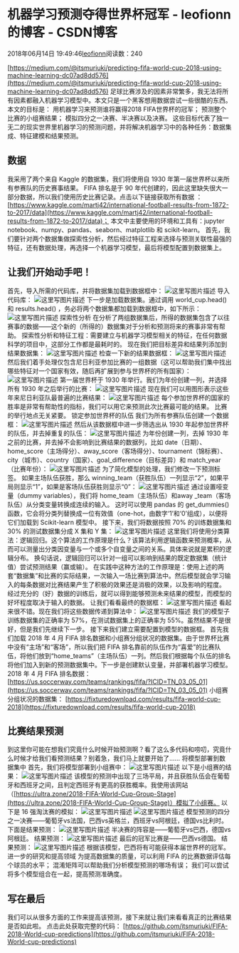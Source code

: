 
# 机器学习预测夺得世界杯冠军 - leofionn的博客 - CSDN博客


2018年06月14日 19:49:46[leofionn](https://me.csdn.net/qq_36142114)阅读数：240


[https://medium.com/@itsmuriuki/predicting-fifa-world-cup-2018-using-machine-learning-dc07ad8dd576](https://medium.com/@itsmuriuki/predicting-fifa-world-cup-2018-using-machine-learning-dc07ad8dd576)
足球比赛涉及的因素非常繁多，我无法将所有因素都融入机器学习模型中。本文只是一个黑客想用数据尝试一些很酷的东西。本文的目标是：
用机器学习来预测谁将赢得2018 FIFA世界杯的冠军；
预测整个比赛的小组赛结果；
模拟四分之一决赛、半决赛以及决赛。
这些目标代表了独一无二的现实世界里机器学习的预测问题，并将解决机器学习中的各种任务：数据集成、特征建模和结果预测。
## 数据
我采用了两个来自 Kaggle 的数据集，我们将使用自 1930 年第一届世界杯以来所有参赛队的历史赛事结果。
FIFA 排名是于 90 年代创建的，因此这里缺失很大一部分数据，所以我们使用历史比赛记录。点击以下链接获取所有数据 ：
[https://www.kaggle.com/martj42/international-football-results-from-1872-to-2017/data](https://www.kaggle.com/martj42/international-football-results-from-1872-to-2017/data)；
本文中主要使用的环境和工具有：jupyter notebook、numpy、pandas、seaborn、matplotlib 和 scikit-learn。
首先，我们要针对两个数据集做探索性分析，然后经过特征工程来选择与预测关联性最强的特征，还有数据处理，再选择一个机器学习模型，最后将模型配置到数据集上。
## 让我们开始动手吧！
首先，导入所需的代码库，并将数据集加载到数据框中：
![这里写图片描述](https://img-blog.csdn.net/20180614111746368?watermark/2/text/aHR0cHM6Ly9ibG9nLmNzZG4ubmV0L2NzZG5uZXdz/font/5a6L5L2T/fontsize/400/fill/I0JBQkFCMA==/dissolve/70)
导入代码库：
![这里写图片描述](https://img-blog.csdn.net/20180614111754539?watermark/2/text/aHR0cHM6Ly9ibG9nLmNzZG4ubmV0L2NzZG5uZXdz/font/5a6L5L2T/fontsize/400/fill/I0JBQkFCMA==/dissolve/70)
下一步是加载数据集。通过调用 world_cup.head() 和 results.head() ，务必将两个数据集都加载到数据框中，如下所示：
![这里写图片描述](https://img-blog.csdn.net/2018061411180417?watermark/2/text/aHR0cHM6Ly9ibG9nLmNzZG4ubmV0L2NzZG5uZXdz/font/5a6L5L2T/fontsize/400/fill/I0JBQkFCMA==/dissolve/70)
探索性分析
在分析了两组数据集后，所得的数据集包含了以往赛事的数据——这个新的（所得的）数据集对于分析和预测将来的赛事非常有帮助。
探索性分析和特征工程：需要建立与机器学习模型相关的特征，在任何数据科学的项目中，这部分工作都是最耗时的。
现在我们把目标差异和结果列添加到结果数据集：
![这里写图片描述](https://img-blog.csdn.net/20180614111834123?watermark/2/text/aHR0cHM6Ly9ibG9nLmNzZG4ubmV0L2NzZG5uZXdz/font/5a6L5L2T/fontsize/400/fill/I0JBQkFCMA==/dissolve/70)
检查一下新的结果数据框：
![这里写图片描述](https://img-blog.csdn.net/2018061411184265?watermark/2/text/aHR0cHM6Ly9ibG9nLmNzZG4ubmV0L2NzZG5uZXdz/font/5a6L5L2T/fontsize/400/fill/I0JBQkFCMA==/dissolve/70)
然后我们着手处理仅包含尼日利亚参加比赛的一组数据（这可以帮助我们集中找出哪些特征对一个国家有效，随后再扩展到参与世界杯的所有国家）：
![这里写图片描述](https://img-blog.csdn.net/20180614111925550?watermark/2/text/aHR0cHM6Ly9ibG9nLmNzZG4ubmV0L2NzZG5uZXdz/font/5a6L5L2T/fontsize/400/fill/I0JBQkFCMA==/dissolve/70)
第一届世界杯于 1930 年举行。我们为年份创建一列，并选择所有 1930 年之后举行的比赛：
![这里写图片描述](https://img-blog.csdn.net/20180614111933649?watermark/2/text/aHR0cHM6Ly9ibG9nLmNzZG4ubmV0L2NzZG5uZXdz/font/5a6L5L2T/fontsize/400/fill/I0JBQkFCMA==/dissolve/70)
现在我们可以用图形表示这些年来尼日利亚队最普遍的比赛结果：
![这里写图片描述](https://img-blog.csdn.net/2018061411194299?watermark/2/text/aHR0cHM6Ly9ibG9nLmNzZG4ubmV0L2NzZG5uZXdz/font/5a6L5L2T/fontsize/400/fill/I0JBQkFCMA==/dissolve/70)
每个参加世界杯的国家的胜率是非常有帮助性的指标，我们可以用它来预测此次比赛最可能的结果。
比赛的举行地点无关紧要。
锁定参加世界杯的队伍
我们为所有参赛队伍创建一个数据框：
![这里写图片描述](https://img-blog.csdn.net/20180614112130617?watermark/2/text/aHR0cHM6Ly9ibG9nLmNzZG4ubmV0L2NzZG5uZXdz/font/5a6L5L2T/fontsize/400/fill/I0JBQkFCMA==/dissolve/70)
然后从该数据框中进一步筛选出从 1930 年起参加世界杯的队伍，并去掉重复的队伍：
![这里写图片描述](https://img-blog.csdn.net/20180614112138415?watermark/2/text/aHR0cHM6Ly9ibG9nLmNzZG4ubmV0L2NzZG5uZXdz/font/5a6L5L2T/fontsize/400/fill/I0JBQkFCMA==/dissolve/70)
为年份创建一列，去掉 1930 年之前的比赛，并去掉不会影响到比赛结果的数据列，比如 date（日期）、home_score（主场得分）、away_score（客场得分）、tournament（锦标赛）、city（城市）、country（国家）、goal_difference（目标差异）和 match_year（比赛年份）：
![这里写图片描述](https://img-blog.csdn.net/20180614112148180?watermark/2/text/aHR0cHM6Ly9ibG9nLmNzZG4ubmV0L2NzZG5uZXdz/font/5a6L5L2T/fontsize/400/fill/I0JBQkFCMA==/dissolve/70)
为了简化模型的处理，我们修改一下预测标签。
如果主场队伍获胜，那么 winning_team（获胜队伍）一列显示“2”，如果平局则显示“1”，如果是客场队伍获胜则显示“0”：
![这里写图片描述](https://img-blog.csdn.net/20180614112157130?watermark/2/text/aHR0cHM6Ly9ibG9nLmNzZG4ubmV0L2NzZG5uZXdz/font/5a6L5L2T/fontsize/400/fill/I0JBQkFCMA==/dissolve/70)
通过设置哑变量（dummy variables），我们将 home_team（主场队伍）和away _team（客场队伍）从分类变量转换成连续的输入。
这时可以使用 pandas 的 get_dummies() 函数，它会将分类列替换成一位有效值（one-hot，由数字‘1’和‘0’组成），以便将它们加载到 Scikit-learn 模型中。
接下来，我们将数据按照 70% 的训练数据集和 30% 的测试数据集分成 X 集和 Y 集：
![这里写图片描述](https://img-blog.csdn.net/20180614112206617?watermark/2/text/aHR0cHM6Ly9ibG9nLmNzZG4ubmV0L2NzZG5uZXdz/font/5a6L5L2T/fontsize/400/fill/I0JBQkFCMA==/dissolve/70)
这里我们将使用分类算法：逻辑回归。这个算法的工作原理是什么？该算法利用逻辑函数来预测概率，从而可以测量出分类因变量与一个或多个自变量之间的关系。具体来说就是累积的逻辑分布。
换句话说，逻辑回归可以针对一组可以影响到结果的既定数据集（统计值）尝试预测结果（赢或输）。
在实践中这种方法的工作原理是：使用上述的两套“数据集”和比赛的实际结果，一次输入一场比赛到算法中。然后模型就会学习输入的每条数据对比赛结果产生了积极的效果还是消极的效果，以及影响的程度。
经过充分的（好）数据的训练后，就可以得到能够预测未来结果的模型，而模型的好坏程度取决于输入的数据。
让我们看看最终的数据框：
![这里写图片描述](https://img-blog.csdn.net/20180614112220749?watermark/2/text/aHR0cHM6Ly9ibG9nLmNzZG4ubmV0L2NzZG5uZXdz/font/5a6L5L2T/fontsize/400/fill/I0JBQkFCMA==/dissolve/70)
看起来很不错。现在我们将这些数据传递到算法中：
![这里写图片描述](https://img-blog.csdn.net/20180614112228425?watermark/2/text/aHR0cHM6Ly9ibG9nLmNzZG4ubmV0L2NzZG5uZXdz/font/5a6L5L2T/fontsize/400/fill/I0JBQkFCMA==/dissolve/70)
我们的模型子训练数据集的正确率为 57%，在测试数据集上的正确率为 55%。虽然结果不是很好，但是我们先继续下一步。
接下来我们建立需要配置到模型的数据框。
首先我们加载 2018 年 4 月 FIFA 排名数据和小组赛分组状况的数据集。由于世界杯比赛中没有“主场”和“客场”，所以我们把 FIFA 排名靠前的队伍作为“喜爱”的比赛队伍，将他们放到“home_teams”（主场队伍）一列。然后我们根据每个队伍的排名将他们加入到新的预测数据集中。下一步是创建默认变量，并部署机器学习模型。
2018 年 4 月 FIFA 排名数据：
[https://us.soccerway.com/teams/rankings/fifa/?ICID=TN_03_05_01](https://us.soccerway.com/teams/rankings/fifa/?ICID=TN_03_05_01)
小组赛分组状况的数据集：
[https://fixturedownload.com/results/fifa-world-cup-2018](https://fixturedownload.com/results/fifa-world-cup-2018)
## 比赛结果预测
到这里你可能在想我们究竟什么时候开始预测啊？看了这么多代码和唠叨，究竟什么时候才给我们看预测结果？别着急，我们马上就要开始了……
将模型部署到数据集中
首先，我们将模型部署到小组赛中：
![这里写图片描述](https://img-blog.csdn.net/20180614112451277?watermark/2/text/aHR0cHM6Ly9ibG9nLmNzZG4ubmV0L2NzZG5uZXdz/font/5a6L5L2T/fontsize/400/fill/I0JBQkFCMA==/dissolve/70)
以下是小组赛的结果：
![这里写图片描述](https://img-blog.csdn.net/20180614112502819?watermark/2/text/aHR0cHM6Ly9ibG9nLmNzZG4ubmV0L2NzZG5uZXdz/font/5a6L5L2T/fontsize/400/fill/I0JBQkFCMA==/dissolve/70)
该模型的预测中出现了三场平局，并且获胜队伍会在葡萄牙和西班牙之间，且判定西班牙有更高的获胜概率。我使用该网站（[https://ultra.zone/2018-FIFA-World-Cup-Group-Stage](https://ultra.zone/2018-FIFA-World-Cup-Group-Stage)）模拟了小组赛。
以下是 16 强淘汰赛的模拟：
![这里写图片描述](https://img-blog.csdn.net/20180614112514286?watermark/2/text/aHR0cHM6Ly9ibG9nLmNzZG4ubmV0L2NzZG5uZXdz/font/5a6L5L2T/fontsize/400/fill/I0JBQkFCMA==/dissolve/70)
![这里写图片描述](https://img-blog.csdn.net/2018061411252337?watermark/2/text/aHR0cHM6Ly9ibG9nLmNzZG4ubmV0L2NzZG5uZXdz/font/5a6L5L2T/fontsize/400/fill/I0JBQkFCMA==/dissolve/70)
模型预测的四分之一决赛——葡萄牙vs法国，巴西vs英格兰，西班牙vs阿根廷，德国vs比利时。
下面是结果预测：
![这里写图片描述](https://img-blog.csdn.net/20180614112538143?watermark/2/text/aHR0cHM6Ly9ibG9nLmNzZG4ubmV0L2NzZG5uZXdz/font/5a6L5L2T/fontsize/400/fill/I0JBQkFCMA==/dissolve/70)
半决赛的阵容是——葡萄牙vs巴西，德国vs阿根廷。
结果预测：
![这里写图片描述](https://img-blog.csdn.net/20180614112549223?watermark/2/text/aHR0cHM6Ly9ibG9nLmNzZG4ubmV0L2NzZG5uZXdz/font/5a6L5L2T/fontsize/400/fill/I0JBQkFCMA==/dissolve/70)
最后的冠军比赛是——巴西vs德国。
结果预测：
![这里写图片描述](https://img-blog.csdn.net/20180614112557662?watermark/2/text/aHR0cHM6Ly9ibG9nLmNzZG4ubmV0L2NzZG5uZXdz/font/5a6L5L2T/fontsize/400/fill/I0JBQkFCMA==/dissolve/70)
根据该模型，巴西将有可能获得本届世界杯的冠军。
进一步的研究和提高领域
为提高数据集的质量，可以利用 FIFA 的比赛数据评估每个球员的水平；
混淆矩阵可以帮助我们分析模型预测的哪场有误；
我们可以尝试将多个模型组合在一起，提高预测准确度。
## 写在最后
我们可以从很多方面的工作来提高该预测，接下来就让我们来看看真正的比赛结果是否如此啦。
点击此处获取完整的代码：
[https://github.com/itsmuriuki/FIFA-2018-World-cup-predictions](https://github.com/itsmuriuki/FIFA-2018-World-cup-predictions)

